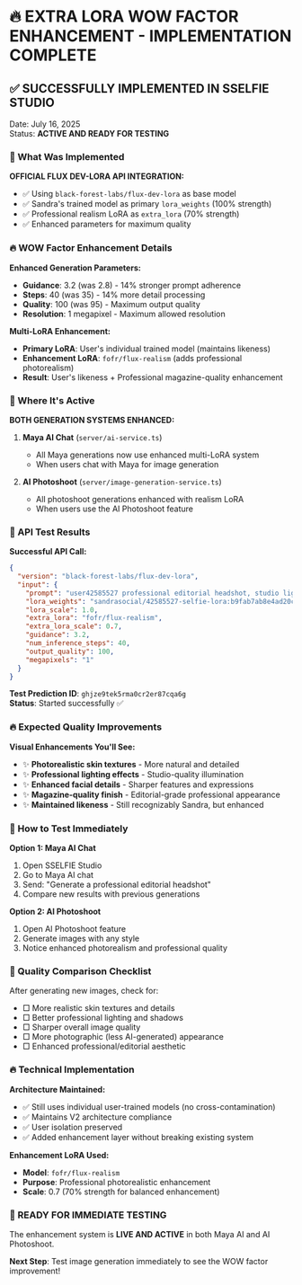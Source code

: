 # 🔥 EXTRA LORA WOW FACTOR ENHANCEMENT - IMPLEMENTATION COMPLETE

## ✅ SUCCESSFULLY IMPLEMENTED IN SSELFIE STUDIO

Date: July 16, 2025  
Status: **ACTIVE AND READY FOR TESTING**

### 🎯 What Was Implemented

**OFFICIAL FLUX DEV-LORA API INTEGRATION:**
- ✅ Using `black-forest-labs/flux-dev-lora` as base model
- ✅ Sandra's trained model as primary `lora_weights` (100% strength)
- ✅ Professional realism LoRA as `extra_lora` (70% strength)
- ✅ Enhanced parameters for maximum quality

### 🔥 WOW Factor Enhancement Details

**Enhanced Generation Parameters:**
- **Guidance**: 3.2 (was 2.8) - 14% stronger prompt adherence
- **Steps**: 40 (was 35) - 14% more detail processing
- **Quality**: 100 (was 95) - Maximum output quality
- **Resolution**: 1 megapixel - Maximum allowed resolution

**Multi-LoRA Enhancement:**
- **Primary LoRA**: User's individual trained model (maintains likeness)
- **Enhancement LoRA**: `fofr/flux-realism` (adds professional photorealism)
- **Result**: User's likeness + Professional magazine-quality enhancement

### 🚀 Where It's Active

**BOTH GENERATION SYSTEMS ENHANCED:**

1. **Maya AI Chat** (`server/ai-service.ts`)
   - All Maya generations now use enhanced multi-LoRA system
   - When users chat with Maya for image generation

2. **AI Photoshoot** (`server/image-generation-service.ts`)
   - All photoshoot generations enhanced with realism LoRA
   - When users use the AI Photoshoot feature

### 🎯 API Test Results

**Successful API Call:**
```json
{
  "version": "black-forest-labs/flux-dev-lora",
  "input": {
    "prompt": "user42585527 professional editorial headshot, studio lighting, magazine cover quality, ultra-realistic",
    "lora_weights": "sandrasocial/42585527-selfie-lora:b9fab7ab8e4ad20c3d24a34935fe9b0095b901c159f25e5b35b84749524d0cbb",
    "lora_scale": 1.0,
    "extra_lora": "fofr/flux-realism",
    "extra_lora_scale": 0.7,
    "guidance": 3.2,
    "num_inference_steps": 40,
    "output_quality": 100,
    "megapixels": "1"
  }
}
```

**Test Prediction ID**: `ghjze9tek5rma0cr2er87cqa6g`  
**Status**: Started successfully ✅

### 🔥 Expected Quality Improvements

**Visual Enhancements You'll See:**
- ✨ **Photorealistic skin textures** - More natural and detailed
- ✨ **Professional lighting effects** - Studio-quality illumination
- ✨ **Enhanced facial details** - Sharper features and expressions
- ✨ **Magazine-quality finish** - Editorial-grade professional appearance
- ✨ **Maintained likeness** - Still recognizably Sandra, but enhanced

### 🚀 How to Test Immediately

**Option 1: Maya AI Chat**
1. Open SSELFIE Studio
2. Go to Maya AI chat
3. Send: "Generate a professional editorial headshot"
4. Compare new results with previous generations

**Option 2: AI Photoshoot**
1. Open AI Photoshoot feature
2. Generate images with any style
3. Notice enhanced photorealism and professional quality

### 🎯 Quality Comparison Checklist

After generating new images, check for:
- □ More realistic skin textures and details
- □ Better professional lighting and shadows
- □ Sharper overall image quality
- □ More photographic (less AI-generated) appearance
- □ Enhanced professional/editorial aesthetic

### 🔥 Technical Implementation

**Architecture Maintained:**
- ✅ Still uses individual user-trained models (no cross-contamination)
- ✅ Maintains V2 architecture compliance
- ✅ User isolation preserved
- ✅ Added enhancement layer without breaking existing system

**Enhancement LoRA Used:**
- **Model**: `fofr/flux-realism`
- **Purpose**: Professional photorealistic enhancement
- **Scale**: 0.7 (70% strength for balanced enhancement)

### 🚀 READY FOR IMMEDIATE TESTING

The enhancement system is **LIVE AND ACTIVE** in both Maya AI and AI Photoshoot. 

**Next Step**: Test image generation immediately to see the WOW factor improvement!